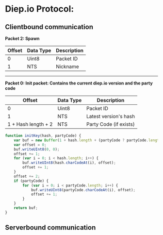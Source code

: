 # Diep.io Protocol:

## Clientbound communication

**Packet 2: Spawn**

| Offset | Data Type | Description |
| ------------- | ------------- | ------------- |
| 0 | Uint8 | Packet ID |
| 1 | NTS | Nickname |

----------

**Packet 0: Init packet: Contains the current diep.io version and the party code**

| Offset | Data Type | Description |
| ------------- | ------------- | ------------- |
| 0 | Uint8 | Packet ID |
| 1 | NTS | Latest version's hash |
| 1 + Hash length + 2 | NTS | Party Code (if exists) |

```javascript
function initKey(hash, partyCode) {
    var buf = new Buffer(1 + hash.length + (partyCode ? partyCode.length : 0) + 4);
    var offset = 0;
    buf.writeUInt8(0, 0);
    offset += 1;
    for (var i = 0; i < hash.length; i++) {
        buf.writeUInt8(hash.charCodeAt(i), offset);
        offset += 1;
    }
    offset += 2;
    if (partyCode) {
        for (var i = 0; i < partyCode.length; i++) {
            buf.writeUInt8(partyCode.charCodeAt(i), offset);
            offset += 1;
        }
    }
    return buf;
}
```

## Serverbound communication
